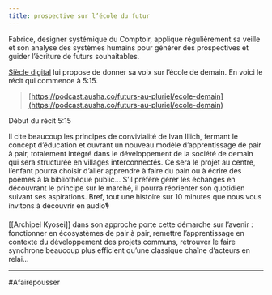 ```yaml
---
title: prospective sur l’école du futur
---
```


Fabrice, designer systémique du Comptoir, applique régulièrement sa veille et son analyse des systèmes humains pour générer des prospectives et guider l’écriture de futurs souhaitables.

[Siècle digital](https://siecledigital.fr/) lui propose de donner sa voix sur l’école de demain. En voici le récit qui commence à 5:15.

> [https://podcast.ausha.co/futurs-au-pluriel/ecole-demain](https://podcast.ausha.co/futurs-au-pluriel/ecole-demain)

Début du récit 5:15

Il cite beaucoup les principes de convivialité de Ivan Illich, fermant le concept d’éducation et ouvrant un nouveau modèle d’apprentissage de pair à pair, totalement intégré dans le développement de la société de demain qui sera structurée en villages interconnectés. Ce sera le projet au centre, l’enfant pourra choisir d’aller apprendre à faire du pain ou à écrire des poèmes à la bibliothèque public… S’il préfère gérer les échanges en découvrant le principe sur le marché, il pourra réorienter son quotidien suivant ses aspirations. Bref, tout une histoire sur 10 minutes que nous vous invitons à découvrir en audio🎙️

[[Archipel Kyosei]] dans son approche porte cette démarche sur l’avenir : fonctionner en écosystèmes de pair à pair, remettre l’apprentissage en contexte du développement des projets communs, retrouver le faire synchrone beaucoup plus efficient qu’une classique chaîne d’acteurs en relai…

---

#Afairepousser 